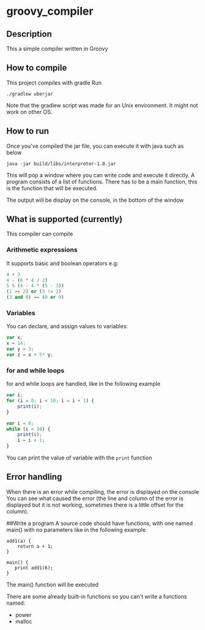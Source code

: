 # groovy_compiler

## Description
This a simple compiler written in Groovy

## How to compile
This project compiles with gradle
Run 
```
./gradlew uberjar
```
Note that the gradlew script was made for an Unix environment. It might not work on other OS.

## How to run
Once you've compiled the jar file, you can execute it with java such as below
```
java -jar build/libs/interpreter-1.0.jar
```

This will pop a window where you can write code and execute it
directly. A program consists of a list of functions. There has to be a main function, this is the function
that will be executed. 

The output will be display on the console, in the bottom of the window

## What is supported (currently)
This compiler can compile

### Arithmetic expressions
It supports basic and boolean operators
e.g:
```python
4 + 2
4 - (6 * 4 / 2)
5 % (4 - 4 * (5 - 3))
(1 >= 2) or (3 != 2)
(3 and 0) == (0 or 0)
```

### Variables
You can declare, and assign values to variables:
```javascript
var x;
x = 14;
var y = 3;
var z = x + 5* y;
```
### for and while loops
for and while loops are handled, like in the following example
```javascript
var i;
for (i = 0; i < 10; i = i + 1) {
    print(i);
}
```

```javascript
var i = 0;
while (i < 10) {
    print(i);
    i = i + 1;
}
```
You can print the value of variable with the `print` function

## Error handling
When there is an error while compiling, the error is displayed on the console
You can see what caused the error (the line and column of the error is displayed but it is not working, sometimes there is a little offset for the column).

##Write a program
A source code should have functions, with one named main() with no parameters like in the following example

```
add1(a) {
    return a + 1;
}

main() {
   print add1(6);
}
```

The main() function will be executed

There are some already built-in functions so you can't write a functions named:
- power
- malloc